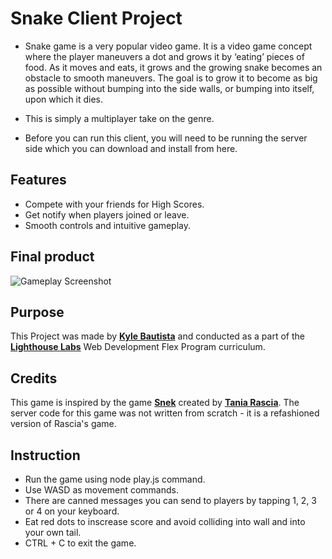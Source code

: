 # Snake Client Project

- Snake game is a very popular video game. It is a video game concept where the player maneuvers a dot and grows it by ‘eating’ pieces of food. As it moves and eats, it grows and the growing snake becomes an obstacle to smooth maneuvers. The goal is to grow it to become as big as possible without bumping into the side walls, or bumping into itself, upon which it dies.

- This is simply a multiplayer take on the genre.

- Before you can run this client, you will need to be running the server side which you can download and install from here. 

## Features

- Compete with your friends for High Scores.
- Get notify when players joined or leave.
- Smooth controls and intuitive gameplay.

## Final product

![Gameplay Screenshot](Snek.png)

## Purpose

This Project was made by **[Kyle Bautista](https://github.com/Kalaybot/snake-client/tree/main)** and conducted as a part of the **[Lighthouse Labs](https://www.lighthouselabs.ca)** Web Development Flex Program curriculum.

## Credits

This game is inspired by the game **[Snek](https://store.steampowered.com/app/765590/Coop_SNEK_Online/)** created by **[Tania Rascia](https://www.taniarascia.com)**. The server code for this game was not written from scratch - it is a refashioned version of Rascia's game.

## Instruction

- Run the game using node play.js command.
- Use WASD as movement commands.
- There are canned messages you can send to players by tapping 1, 2, 3 or 4 on your keyboard.
- Eat red dots to inscrease score and avoid colliding into wall and into your own tail.
- CTRL + C to exit the game.
